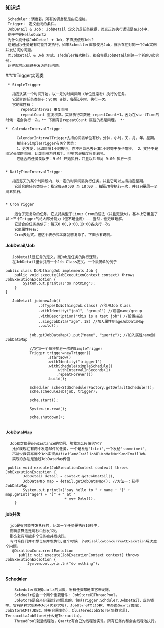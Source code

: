 ### 知识点
     Scheduler：调度器。所有的调度都是由它控制。
     Trigger： 定义触发的条件。
     JobDetail & Job： JobDetail 定义的是任务数据，而真正的执行逻辑是在Job中，
     例子中是HelloQuartz
     为什么设计成JobDetail + Job，不直接使用Job？
     这是因为任务是有可能并发执行，如果Scheduler直接使用Job，就会存在对同一个Job实例并发访问的问题。
     而JobDetail & Job 方式，sheduler每次执行，都会根据JobDetail创建一个新的Job实例，
     这样就可以规避并发访问的问题。
    
####Trigger实现类


     * SimpleTrigger
      
       指定从某一个时间开始，以一定的时间间隔（单位是毫秒）执行的任务。
       它适合的任务类似于：9:00 开始，每隔1小时，执行一次。
       它的属性有：
           repeatInterval 重复间隔
           repeatCount 重复次数。实际执行次数是 repeatCount+1。因为在startTime的时候一定会执行一次。** 下面有关repeatCount 属性的都是同理。　**

    *  CalendarIntervalTrigger
   
         CalendarIntervalTrigger支持的间隔单位有秒，分钟，小时，天，月，年，星期。
         相较于SimpleTrigger有两个优势：
         1、更方便，比如每隔1小时执行，你不用自己去计算1小时等于多少毫秒。 2、支持不是固定长度的间隔，比如间隔为月和年。但劣势是精度只能到秒。
         它适合的任务类似于：9:00 开始执行，并且以后每周 9:00 执行一次
         
        
    * DailyTimeIntervalTrigger
   
       指定每天的某个时间段内，以一定的时间间隔执行任务。并且它可以支持指定星期。
        它适合的任务类似于：指定每天9:00 至 18:00 ，每隔70秒执行一次，并且只要周一至周五执行。
        
        
    * CronTrigger
   
        适合于更复杂的任务，它支持类型于Linux Cron的语法（并且更强大）。基本上它覆盖了以上三个Trigger的绝大部分能力（但不是全部）—— 当然，也更难理解。
        它适合的任务类似于：每天0:00,9:00,18:00各执行一次。
        它的属性只有:
        Cron表达式。但这个表示式本身就够复杂了。下面会有说明。
        
        
        
####  JobDetail/Job
       JobDetail是任务的定义，而Job是任务的执行逻辑。
       在JobDetail里会引用一个Job Class定义。一个最简单的例子
       
   ~~~
   public class DoNothingJob implements Job {
       public void execute(JobExecutionContext context) throws JobExecutionException {
           System.out.println("do nothing");
       }
   }
   
      JobDetail job=newJob()
                  .ofType(DoNothingJob.class) //引用Job Class
                  .withIdentity("job1", "group1") //设置name/group
                  .withDescription("this is a test job") //设置描述
                  .usingJobData("age", 18) //加入属性到ageJobDataMap
                  .build();
   
              job.getJobDataMap().put("name", "quertz"); //加入属性name到JobDataMap
   
              //定义一个每秒执行一次的SimpleTrigger
              Trigger trigger=newTrigger()
                      .startNow()
                      .withIdentity("trigger1")
                      .withSchedule(simpleSchedule()
                          .withIntervalInSeconds(1)
                          .repeatForever())
                      .build();
   
              Scheduler sche=StdSchedulerFactory.getDefaultScheduler();
              sche.scheduleJob(job, trigger);
   
              sche.start();
   
              System.in.read();
   
              sche.shutdown();
       
   ~~~
      

#### JobDataMap
      Job都次都是newInstance的实例，那我怎么传值给它？
       比如我现在有两个发送邮件的任务，一个是发给"liLei",一个发给"hanmeimei",
       不能说我要写两个Job实现类LiLeiSendEmailJob和HanMeiMeiSendEmailJob。
       实现的办法是通过JobDataMap传值
       
~~~
 public void execute(JobExecutionContext context) throws JobExecutionException {
        JobDetail detail = context.getJobDetail();
        JobDataMap map = detail.getJobDataMap(); //方法一：获得JobDataMap
        System.out.println("say hello to " + name + "[" + map.getInt("age") + "]" + " at "
                           + new Date());
    }
~~~


#### job并发
      job是有可能并发执行的，比如一个任务要执行10秒中，
      而调度算法是每秒中触发1次，
      那么就有可能多个任务被并发执行。
      有时候我们并不想任务并发执行,这个时候一个@DisallowConcurrentExecution解决这个问题。
       @DisallowConcurrentExecution
          public void execute(JobExecutionContext context) throws JobExecutionException {
              System.out.println("do nothing");
          }

#### Scheduler
        Scheduler就是Quartz的大脑，所有任务都是由它来设施。
        Schduelr包含一个两个重要组件: JobStore和ThreadPool。  
        JobStore是会来存储运行时信息的，包括Trigger,Schduler,JobDetail，业务锁等。它有多种实现RAMJob(内存实现)，JobStoreTX(JDBC，事务由Quartz管理），JobStoreCMT(JDBC，使用容器事务)，ClusteredJobStore(集群实现)、TerracottaJobStore(什么是Terractta)。
        ThreadPool就是线程池，Quartz有自己的线程池实现。所有任务的都会由线程池执行。
  
  
